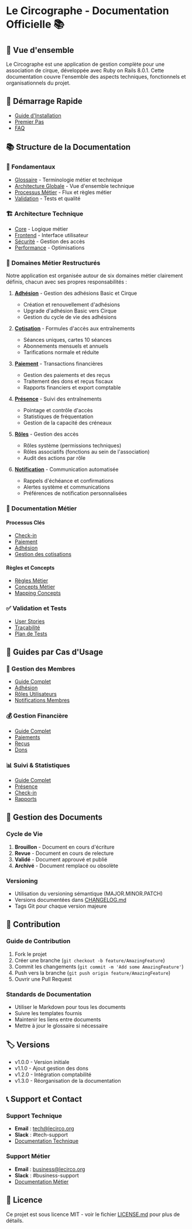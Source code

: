 # Le Circographe - Documentation Officielle 📚

## 🎯 Vue d'ensemble
Le Circographe est une application de gestion complète pour une association de cirque, développée avec Ruby on Rails 8.0.1. Cette documentation couvre l'ensemble des aspects techniques, fonctionnels et organisationnels du projet.

## 🚀 Démarrage Rapide
- [Guide d'Installation](/docs/architecture/technical/installation.md)
- [Premier Pas](/docs/architecture/technical/quickstart.md)
- [FAQ](/docs/architecture/technical/faq.md)

## 📚 Structure de la Documentation

### 📖 Fondamentaux
- [Glossaire](/docs/glossaire.md) - Terminologie métier et technique
- [Architecture Globale](/docs/architecture/README.md) - Vue d'ensemble technique
- [Processus Métier](/docs/business/README.md) - Flux et règles métier
- [Validation](/docs/validation/README.md) - Tests et qualité

### 🏗️ Architecture Technique
- [Core](/docs/architecture/technical/core/README.md) - Logique métier
- [Frontend](/docs/architecture/technical/frontend/README.md) - Interface utilisateur
- [Sécurité](/docs/architecture/technical/security/README.md) - Gestion des accès
- [Performance](/docs/architecture/technical/performance/README.md) - Optimisations

### 🔄 Domaines Métier Restructurés
Notre application est organisée autour de six domaines métier clairement définis, chacun avec ses propres responsabilités :

1. **[Adhésion](/docs/business/domains/adhesion/README.md)** - Gestion des adhésions Basic et Cirque
   - Création et renouvellement d'adhésions
   - Upgrade d'adhésion Basic vers Cirque
   - Gestion du cycle de vie des adhésions

2. **[Cotisation](/docs/business/domains/cotisation/README.md)** - Formules d'accès aux entraînements
   - Séances uniques, cartes 10 séances
   - Abonnements mensuels et annuels
   - Tarifications normale et réduite

3. **[Paiement](/docs/business/domains/paiement/README.md)** - Transactions financières
   - Gestion des paiements et des reçus
   - Traitement des dons et reçus fiscaux
   - Rapports financiers et export comptable

4. **[Présence](/docs/business/domains/presence/README.md)** - Suivi des entraînements
   - Pointage et contrôle d'accès
   - Statistiques de fréquentation
   - Gestion de la capacité des créneaux

5. **[Rôles](/docs/business/domains/roles/README.md)** - Gestion des accès
   - Rôles système (permissions techniques)
   - Rôles associatifs (fonctions au sein de l'association)
   - Audit des actions par rôle

6. **[Notification](/docs/business/domains/notification/README.md)** - Communication automatisée
   - Rappels d'échéance et confirmations
   - Alertes système et communications
   - Préférences de notification personnalisées

### 💼 Documentation Métier
#### Processus Clés
- [Check-in](/docs/business/processes/check_in.md)
- [Paiement](/docs/business/processes/payment.md)
- [Adhésion](/docs/business/processes/membership.md)
- [Gestion des cotisations](/docs/business/processes/subscription.md)

#### Règles et Concepts
- [Règles Métier](/docs/business/rules/business_rules.md)
- [Concepts Métier](/docs/business/rules/concepts.md)
- [Mapping Concepts](/docs/business/rules/concept_mapping.md)

### ✅ Validation et Tests
- [User Stories](/docs/validation/user_stories/README.md)
- [Traçabilité](/docs/validation/traceability/README.md)
- [Plan de Tests](/docs/validation/test_plan.md)

## 🎯 Guides par Cas d'Usage

### 👥 Gestion des Membres
- [Guide Complet](/docs/business/guides/member_management.md)
- [Adhésion](/docs/business/domains/adhesion/README.md)
- [Rôles Utilisateurs](/docs/business/domains/roles/user_roles.md)
- [Notifications Membres](/docs/business/domains/notification/member_notifications.md)

### 💰 Gestion Financière
- [Guide Complet](/docs/business/guides/financial_management.md)
- [Paiements](/docs/business/domains/paiement/payments.md)
- [Reçus](/docs/business/domains/paiement/receipts.md)
- [Dons](/docs/business/domains/paiement/donations.md)

### 📊 Suivi & Statistiques
- [Guide Complet](/docs/business/guides/tracking_stats.md)
- [Présence](/docs/business/domains/presence/attendance.md)
- [Check-in](/docs/business/processes/check_in.md)
- [Rapports](/docs/business/reports/README.md)

## 🔄 Gestion des Documents

### Cycle de Vie
1. **Brouillon** - Document en cours d'écriture
2. **Revue** - Document en cours de relecture
3. **Validé** - Document approuvé et publié
4. **Archivé** - Document remplacé ou obsolète

### Versioning
- Utilisation du versioning sémantique (MAJOR.MINOR.PATCH)
- Versions documentées dans [CHANGELOG.md](/CHANGELOG.md)
- Tags Git pour chaque version majeure

## 📝 Contribution

### Guide de Contribution
1. Fork le projet
2. Créer une branche (`git checkout -b feature/AmazingFeature`)
3. Commit les changements (`git commit -m 'Add some AmazingFeature'`)
4. Push vers la branche (`git push origin feature/AmazingFeature`)
5. Ouvrir une Pull Request

### Standards de Documentation
- Utiliser le Markdown pour tous les documents
- Suivre les templates fournis
- Maintenir les liens entre documents
- Mettre à jour le glossaire si nécessaire

## 🏷️ Versions
- v1.0.0 - Version initiale
- v1.1.0 - Ajout gestion des dons
- v1.2.0 - Intégration comptabilité
- v1.3.0 - Réorganisation de la documentation

## 📞 Support et Contact

### Support Technique
- **Email** : tech@lecirco.org
- **Slack** : #tech-support
- [Documentation Technique](/docs/architecture/technical/README.md#contact)

### Support Métier
- **Email** : business@lecirco.org
- **Slack** : #business-support
- [Documentation Métier](/docs/business/rules/README.md#contact)

## 📜 Licence
Ce projet est sous licence MIT - voir le fichier [LICENSE.md](/LICENSE.md) pour plus de détails. 